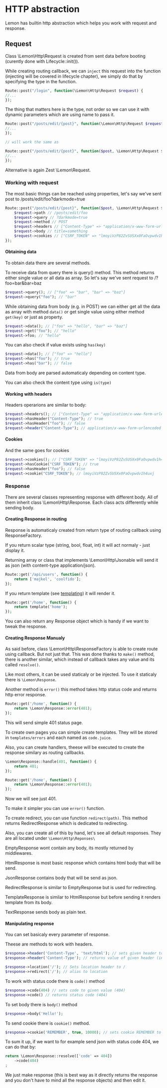 # HTTP abstraction

Lemon has builtin http abstraction which helps you work with request and response.

## Request

Class \Lemon\Http\Request is created from sent data before booting (curently done with Lifecycle::init()). 

While creating routing callback, we can `inject` this request into the function (injecting will be covered in lifecycle chapter), we simply do that by specifying the type in the function.

```php
Route::post("/login", function(\Lemon\Http\Request $request) {
//... 
});
```

The thing that matters here is the type, not order so we can use it with dynamic parameters which are using name to pass it.

```php
Route::post("/posts/edit/{post}", function(\Lemon\Http\Request $request, $post) {
//... 
});

// will work the same as

Route::post("/posts/edit/{post}", function($post, \Lemon\Http\Request $request) {
//... 
});

```

Alternative is again Zest \Lemon\Request.

### Working with request

The most basic things can be reached using properties, let's say we've sent post to /posts/edit/foo?darkmode=true

```php
Route::post("/posts/edit/{post}", function($post, \Lemon\Http\Request $request) {
    $request->path // /posts/edit/foo
    $request->query // ?darkmode=true
    $request->method // POST
    $request->headers // ["Content-Type" => "application/x-www-form-urlencoded"]
    $request->body // title=something
    $request->cookies // ["CSRF_TOKEN" => "lmoyiVzP82ZvSUSXx0FaOvpwdv1h4uxj"]
});
```

#### Obtaining data

To obtain data there are several methods.

To receive data from query there is query() method. This method returns either single value or all data as array. So let's say we've sent request to /?foo=bar&bar=baz

```php
$request->query(); // ["foo" => "bar", "bar" => "baz"]
$request->query("foo"); // "bar"
```

While obtaining data from body (e.g. in POST) we can either get all the data as array with method `data()` or get single value using either method `get(key)` or just as property.

```php
$request->data(); // ["foo" => "hello", "bar" => "baz"]
$request->get("foo"); // "hello"
$request->foo; // "hello"
```

You can also check if value exists using `has(key)`

```php
$request->data(); // ["foo" => "hello"]
$request->has("foo"); // true
$request->has("bar"); // false
```

Data from body are parsed automaticaly depending on content type.

You can also check the content type using `is(type)`

#### Working with headers

Headers operarions are similar to body:

```php
$request->headers(); // ["Content-Type" => "application/x-www-form-urlencoded"]
$request->hasHeader("Content-Type"); // true
$request->hasHeader("foo"); // false
$request->header("Content-Type"); // application/x-www-form-urlencoded
```

#### Cookies

And the same goes for cookies

```php
$request->cookies(); // ["CSRF_TOKEN" => "lmoyiVzP82ZvSUSXx0FaOvpwdv1h4uxj"]
$request->hasCookie("CSRF_TOKEN"); // true
$request->hasHeader("foo"); // false
$request->cookie("CSRF_TOKEN"); // lmoyiVzP82ZvSUSXx0FaOvpwdv1h4uxj
```

### Response

There are several classes representing response with different body. All of them inherit class \Lemon\Http\Response. Each class acts differently while sending body.

#### Creating Response in routing

Response is automaticaly created from return type of routing callback using ResponseFactory.

If you return scalar type (string, bool, float, int) it will act normaly - just display it.

Returning array or class that implements \Lemon\Http\Jsonable will send it as json (with content-type application/json). 

```php
Route::get('/api/users', function() {
    return ['majkel', 'coolfido'];
});
```

If you return template (see [templating]()) it will render it.

```php
Route::get('/home', function() {
    return template('home');
});
```

You can also return any Response object which is handy if we want to tweak the response.

#### Creating Response Manualy

As said before, class \Lemon\Http\ResponseFactory is able to create route using callback. But not just that. This was done thanks to `make()` method, there is another similar, which instead of callback takes any value and its called `resolve()`. 

Like most others, it can be used staticaly or be injected. To use it staticaly there is `\Lemon\Response`.

Another method is `error()` this method takes http status code and returns http error response.

```php
Route::get('/home', function() {
    return \Lemon\Response::error(401);
});
```

This will send simple 401 status page.

To create own pages you can simple create templates. They will be stored in `templates/errors` and each named as `code.juice`.

Also, you can create handlers, theese will be executed to create the response similary as routing callbacks.

```php
\Lemon\Response::handle(401, function() {
    return 401;
});

Route::get('/home', function() {
    return \Lemon\Response::error(401);
});
```

Now we will see just 401.

To make it simpler you can use `error()` function.

To create redirect, you can use function `redirect(path)`. This method returns RedirectResponse which is dedicated to redirecting.

Also, you can create all of this by hand, let's see all default responses. They are all located under `\Lemon\Http\Reponses\`

EmptyResponse wont contain any body, its mostly returned by middlewares.

HtmlResponse is most basic response which contains html body that will be send.

JsonResponse contains body that will be send as json.

RedirectResponse is similar to EmptyResponse but is used for redirecting.

TemplateResponse is similar to HtmlResponse but before sending it renders template from its body.

TextResponse sends body as plain text.

#### Manipulating response

You can set basicaly every parameter of response. 

Theese are methods to work with headers.

```php
$response->header('Content-Type', 'text/html'); // sets given header to given value
$response->header('Content-Type'); // returns value of given header (in this case text/html)

$response->location('/'); // Sets location header to /
$response->redirect('/'); // alias to location
```

To work with status code there is `code()` method

```php
$response->code(404) // sets code to given value (404)
$response->code() // returns status code (404)
```

To set body there is `body()` method

```php
$response->body('Hello!');
```

To send cookie there is `cookie()` method.

```php
$response->cookie('REMEMBER', true, 10000); // sets cookie REMEMBER to true for 10000 seconds
```


To sum it up, if we want to for example send json with status code 404, we can do that by:

```php
return \Lemon\Response::resolve(['code' => 404])
    ->code(404)
;
```

We just make response (this is best way as it directly returns the response and you don't have to mind all the response objects) and then edit it.
